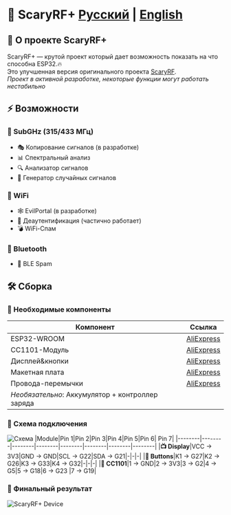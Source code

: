 <div align="left">
  <h1>📡 ScaryRF+   <a href="#ru">Русский</a> | <a href="#en">English</a></h1>
</div>

<div id="ru">
  
## 🚀 О проекте ScaryRF+
ScaryRF+ —  крутой проект который дает возможность показать на что способна ESP32.🔥  
Это улучшенная версия оригинального проекта [ScaryRF](https://github.com/FernandoHansen666/ScaryRF-315-433mhz).  
*Проект в активной разработке, некоторые функции могут работать нестабильно*

## ⚡ Возможности
### 📶 SubGHz (315/433 МГц)
- 🎭 Копирование сигналов (в разработке)  
- 📊 Спектральный анализ  
- 🔍 Анализатор сигналов  
- 🎲 Генератор случайных сигналов  

### 📡 WiFi
- 🕸️ EvilPortal (в разработке)  
- 📶 Деаутентификация (частично работает)  
- 💣 WiFi-Спам  

### 📱 Bluetooth
- 🔄 BLE Spam  

## 🛠️ Сборка
### 🔧 Необходимые компоненты
| Компонент | Ссылка |
|-----------|--------|
| ESP32-WROOM | [AliExpress](https://aliexpress.ru/item/1005004605399313.html) |
| CC1101-Модуль | [AliExpress](https://aliexpress.ru/item/1005008544032996.html) |
| Дисплей&кнопки | [AliExpress](https://aliexpress.ru/item/1005006322355552.html) |
| Макетная плата | [AliExpress](https://aliexpress.ru/item/1005008466693134.html) |
| Провода-перемычки | [AliExpress](https://aliexpress.ru/item/1005007553381854.html) |
| *Необязательно*: Аккумулятор + контроллер заряда | |

### 🔌 Схема подключения
![Схема](https://github.com/user-attachments/assets/26730497-8100-4cc1-8361-187221489662)
|Module|Pin 1|Pin 2|Pin 3|Pin 4|Pin 5|Pin 6| Pin 7|
|--------|--------|--------|--------|--------|--------|--------|--------|
|**📺 Display**|VCC → 3V3|GND → GND|SCL → G22|SDA → G21|-|-|-|
|**🔘 Buttons**|K1 → G27|K2 → G26|K3 → G33|K4 → G32|-|-|-|
|**📡 CC1101**|1 → GND|2 → 3V3|3 → G2|4 → G5|5 → G18|6 → G23 |7 → G19|

### 📸 Финальный результат
![ScaryRF+ Device](https://github.com/user-attachments/assets/b9ef9adc-ac90-4940-b71d-091447080114)

</div>

<div id="en" hidden>

## 🚀 About ScaryRF+
ScaryRF+ is a cool project that gives you the opportunity to show what ESP32 is capable of.🔥 
This is an improved version of the original [ScaryRF](https://github.com/FernandoHansen666/ScaryRF-315-433mhz). 
*The project is under active development, some functions may be unstable*

## ⚡ Features
### 📶 SubGHz (315/433 MHz)
- 🎭 Signal copying (in development)  
- 📊 Spectrum analysis  
- 🔍 Signal analyzer  
- 🎲 Random signal generator  

### 📡 WiFi
- 🕸️ EvilPortal (in development)  
- 📶 Deauthentication (partially working)  
- 💣 WiFi Spam  

### 📱 Bluetooth
- 🔄 BLE Spam  

## 🛠️ Building
### 🔧 Required Components
| Component | Link |
|-----------|------|
| ESP32-WROOM | [AliExpress](https://aliexpress.ru/item/1005004605399313.html) |
| CC1101-Module | [AliExpress](https://aliexpress.ru/item/1005008544032996.html) |
| Display&buttons | [AliExpress](https://aliexpress.ru/item/1005006322355552.html) |
| Breadboard | [AliExpress](https://aliexpress.ru/item/1005008466693134.html) |
| Jumper wires | [AliExpress](https://aliexpress.ru/item/1005007553381854.html) |
| *Optional*: Battery + charge controller | |

### 🔌 Connection Scheme
![Scheme](https://github.com/user-attachments/assets/26730497-8100-4cc1-8361-187221489662)
|Module|Pin 1|Pin 2|Pin 3|Pin 4|Pin 5|Pin 6| Pin 7|
|--------|--------|--------|--------|--------|--------|--------|--------|
|**📺 Display**|VCC → 3V3|GND → GND|SCL → G22|SDA → G21|-|-|-|
|**🔘 Buttons**|K1 → G27|K2 → G26|K3 → G33|K4 → G32|-|-|-|
|**📡 CC1101**|1 → GND|2 → 3V3|3 → G2|4 → G5|5 → G18|6 → G23 |7 → G19|

### 📸 The final result
![ScaryRF+ Device](https://github.com/user-attachments/assets/b9ef9adc-ac90-4940-b71d-091447080114)

</div>
